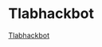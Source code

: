 # Tlabhackbot

<a href="https://www.facebook.com/Tlabhackbot-263369920744512/?fref=ts">Tlabhackbot</a>
